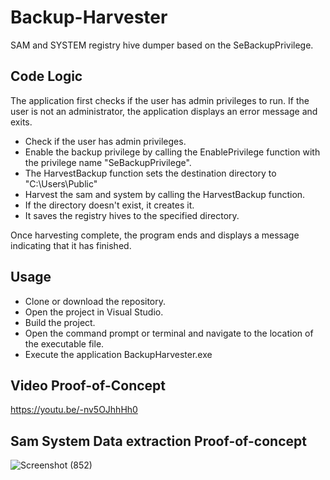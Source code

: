 # Backup-Harvester

SAM and SYSTEM registry hive dumper based on the SeBackupPrivilege.

## Code Logic
The application first checks if the user has admin privileges to run. If the user is not an administrator, the application displays an error message and exits.

* Check if the user has admin privileges.
* Enable the backup privilege by calling the EnablePrivilege function with the privilege name "SeBackupPrivilege".
* The HarvestBackup function sets the destination directory to "C:\Users\Public"
* Harvest the sam and system by calling the HarvestBackup function.
* If the directory doesn't exist, it creates it.
* It saves the registry hives to the specified directory.

Once harvesting complete, the program ends and displays a message indicating that it has finished.

## Usage
* Clone or download the repository.
* Open the project in Visual Studio.
* Build the project.
* Open the command prompt or terminal and navigate to the location of the executable file.
* Execute the application BackupHarvester.exe

## Video Proof-of-Concept

https://youtu.be/-nv5OJhhHh0

## Sam System Data extraction Proof-of-concept

![Screenshot (852)](https://user-images.githubusercontent.com/66905930/233942622-b7398e69-befb-4851-b70a-3211385c81cf.png)
